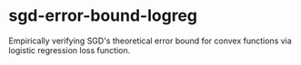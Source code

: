 # sgd-error-bound-logreg
Empirically verifying SGD's theoretical error bound for convex functions via logistic regression loss function.
